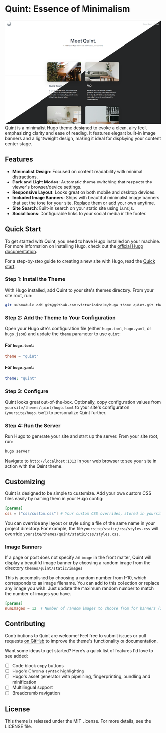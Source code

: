 # Quint: Essence of Minimalism

![Quint screenshot](images/tn.png)Quint is a minimalist Hugo theme designed to evoke a clean, airy feel, emphasizing clarity and ease of reading. It features elegant built-in image banners and a lightweight design, making it ideal for displaying your content center stage.

## Features

- **Minimalist Design**: Focused on content readability with minimal distractions.
- **Dark and Light Modes**: Automatic theme switching that respects the viewer's browser/device settings.
- **Responsive Layout**: Looks great on both mobile and desktop devices.
- **Included Image Banners**: Ships with beautiful minimalist image banners that set the tone for your site. Replace them or add your own anytime.
- **Site Search**: Built-in search on your static site using Lunr.js.
- **Social Icons**: Configurable links to your social media in the footer.

## Quick Start

To get started with Quint, you need to have Hugo installed on your machine. For more information on installing Hugo, check out the [official Hugo documentation](https://gohugo.io/getting-started/installing/).

For a step-by-step guide to creating a new site with Hugo, read the [Quick start](https://gohugo.io/getting-started/quick-start/).

### Step 1: Install the Theme

With Hugo installed, add Quint to your site's themes directory. From your site root, run:

```bash
git submodule add git@github.com:victoriadrake/hugo-theme-quint.git themes/quint
```

### Step 2: Add the Theme to Your Configuration

Open your Hugo site's configuration file (either `hugo.toml`, `hugo.yaml`, or `hugo.json`) and update the `theme` parameter to use `quint`:

#### For `hugo.toml`:

```toml
theme = "quint"
```

#### For `hugo.yaml`:

```yaml
theme: "quint"
```

### Step 3: Configure

Quint looks great out-of-the-box. Optionally, copy configuration values from `yoursite/themes/quint/hugo.toml` to your site's configuration (`yoursite/hugo.toml`) to personalize Quint further.

### Step 4: Run the Server

Run Hugo to generate your site and start up the server. From your site root, run:

```bash
hugo server
```

Navigate to `http://localhost:1313` in your web browser to see your site in action with the Quint theme.

## Customizing

Quint is designed to be simple to customize. Add your own custom CSS files easily by naming them in your Hugo config:

```toml
[params]
css = ["css/custom.css"] # Your custom CSS overrides, stored in yoursite/static/
```

You can override any layout or style using a file of the same name in your project directory. For example, the file `yoursite/static/css/styles.css` will override `yoursite/themes/quint/static/css/styles.css`.

### Image Banners

If a page or post does not specify an `image` in the front matter, Quint will display a beautiful image banner by choosing a random image from the directory `themes/quint/static/images`.

This is accomplished by choosing a random number from 1-10, which corresponds to an image filename. You can add to this collection or replace any image you wish. Just update the maximum random number to match the number of images you have.

```toml
[params]
numImages = 12  # Number of random images to choose from for banners (in themes/quint/static/images)
```

## Contributing

Contributions to Quint are welcome! Feel free to submit issues or pull requests [on GitHub](https://github.com/victoriadrake/hugo-theme-quint) to improve the theme's functionality or documentation.

Want some ideas to get started? Here's a quick list of features I'd love to see added:

- [ ] Code block copy buttons
- [ ] Hugo's Chroma syntax highlighting
- [ ] Hugo's asset generator with pipelining, fingerprinting, bundling and minification
- [ ] Multilingual support
- [ ] Breadcrumb navigation

## License

This theme is released under the MIT License. For more details, see the LICENSE file.
